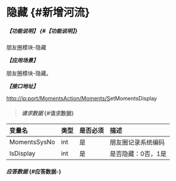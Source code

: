 # 隐藏 {#新增河流}

##### _【功能说明】_ {#【功能说明】}

朋友圈模块-隐藏

_**【应用场景】**_

朋友圈模块-隐藏。

_**【接口地址】**_

[http://ip:port/MomentsAction/Moments/S](http://ip:port/HMAction/River/AddRiver)etMomentsDisplay

> #### _请求数据_ {#请求数据}

| 变量名 | 类型 | 是否必须 | 描述 |
| :--- | :--- | :--- | :--- |
| MomentsSysNo | int | 是 | 朋友圈记录系统编码 |
| IsDisplay | int | 是 | 是否隐藏：0否，1是 |

#### _应答数据_ {#应答数据-}



